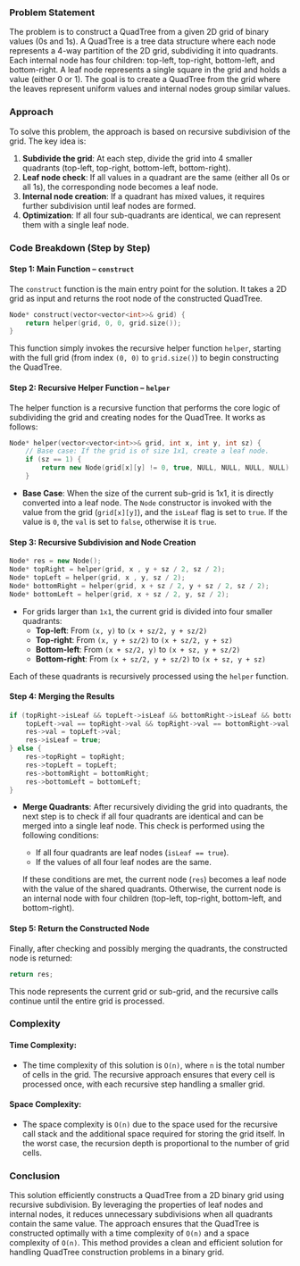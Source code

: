 ### Problem Statement

The problem is to construct a QuadTree from a given 2D grid of binary values (0s and 1s). A QuadTree is a tree data structure where each node represents a 4-way partition of the 2D grid, subdividing it into quadrants. Each internal node has four children: top-left, top-right, bottom-left, and bottom-right. A leaf node represents a single square in the grid and holds a value (either 0 or 1). The goal is to create a QuadTree from the grid where the leaves represent uniform values and internal nodes group similar values.

### Approach

To solve this problem, the approach is based on recursive subdivision of the grid. The key idea is:
1. **Subdivide the grid**: At each step, divide the grid into 4 smaller quadrants (top-left, top-right, bottom-left, bottom-right).
2. **Leaf node check**: If all values in a quadrant are the same (either all 0s or all 1s), the corresponding node becomes a leaf node.
3. **Internal node creation**: If a quadrant has mixed values, it requires further subdivision until leaf nodes are formed.
4. **Optimization**: If all four sub-quadrants are identical, we can represent them with a single leaf node.

### Code Breakdown (Step by Step)

#### Step 1: Main Function – `construct`

The `construct` function is the main entry point for the solution. It takes a 2D grid as input and returns the root node of the constructed QuadTree.

```cpp
Node* construct(vector<vector<int>>& grid) {
    return helper(grid, 0, 0, grid.size());
}
```

This function simply invokes the recursive helper function `helper`, starting with the full grid (from index `(0, 0)` to `grid.size()`) to begin constructing the QuadTree.

#### Step 2: Recursive Helper Function – `helper`

The helper function is a recursive function that performs the core logic of subdividing the grid and creating nodes for the QuadTree. It works as follows:

```cpp
Node* helper(vector<vector<int>>& grid, int x, int y, int sz) {
    // Base case: If the grid is of size 1x1, create a leaf node.
    if (sz == 1) {
        return new Node(grid[x][y] != 0, true, NULL, NULL, NULL, NULL);
    }
```

- **Base Case**: When the size of the current sub-grid is 1x1, it is directly converted into a leaf node. The `Node` constructor is invoked with the value from the grid (`grid[x][y]`), and the `isLeaf` flag is set to `true`. If the value is `0`, the `val` is set to `false`, otherwise it is `true`.

#### Step 3: Recursive Subdivision and Node Creation

```cpp
Node* res = new Node();
Node* topRight = helper(grid, x , y + sz / 2, sz / 2);
Node* topLeft = helper(grid, x , y, sz / 2);
Node* bottomRight = helper(grid, x + sz / 2, y + sz / 2, sz / 2);
Node* bottomLeft = helper(grid, x + sz / 2, y, sz / 2);
```

- For grids larger than `1x1`, the current grid is divided into four smaller quadrants:
  - **Top-left**: From `(x, y)` to `(x + sz/2, y + sz/2)`
  - **Top-right**: From `(x, y + sz/2)` to `(x + sz/2, y + sz)`
  - **Bottom-left**: From `(x + sz/2, y)` to `(x + sz, y + sz/2)`
  - **Bottom-right**: From `(x + sz/2, y + sz/2)` to `(x + sz, y + sz)`

Each of these quadrants is recursively processed using the `helper` function.

#### Step 4: Merging the Results

```cpp
if (topRight->isLeaf && topLeft->isLeaf && bottomRight->isLeaf && bottomLeft->isLeaf && 
    topLeft->val == topRight->val && topRight->val == bottomRight->val && bottomRight->val == bottomLeft->val) {
    res->val = topLeft->val;
    res->isLeaf = true;
} else {
    res->topRight = topRight;
    res->topLeft = topLeft;
    res->bottomRight = bottomRight;
    res->bottomLeft = bottomLeft;
}
```

- **Merge Quadrants**: After recursively dividing the grid into quadrants, the next step is to check if all four quadrants are identical and can be merged into a single leaf node. This check is performed using the following conditions:
  - If all four quadrants are leaf nodes (`isLeaf == true`).
  - If the values of all four leaf nodes are the same.
  
  If these conditions are met, the current node (`res`) becomes a leaf node with the value of the shared quadrants. Otherwise, the current node is an internal node with four children (top-left, top-right, bottom-left, and bottom-right).

#### Step 5: Return the Constructed Node

Finally, after checking and possibly merging the quadrants, the constructed node is returned:

```cpp
return res;
```

This node represents the current grid or sub-grid, and the recursive calls continue until the entire grid is processed.

### Complexity

#### Time Complexity:
- The time complexity of this solution is `O(n)`, where `n` is the total number of cells in the grid. The recursive approach ensures that every cell is processed once, with each recursive step handling a smaller grid.

#### Space Complexity:
- The space complexity is `O(n)` due to the space used for the recursive call stack and the additional space required for storing the grid itself. In the worst case, the recursion depth is proportional to the number of grid cells.

### Conclusion

This solution efficiently constructs a QuadTree from a 2D binary grid using recursive subdivision. By leveraging the properties of leaf nodes and internal nodes, it reduces unnecessary subdivisions when all quadrants contain the same value. The approach ensures that the QuadTree is constructed optimally with a time complexity of `O(n)` and a space complexity of `O(n)`. This method provides a clean and efficient solution for handling QuadTree construction problems in a binary grid.